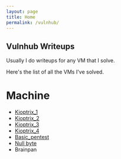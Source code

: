 ```yaml
---
layout: page
title: Home
permalink: /vulnhub/
---
```


## Vulnhub Writeups
Usually I do writeups for any VM that I solve.

Here's the list of all the VMs I've solved.

# Machine
* [Kioptrix_1](https://rajoul.github.io/my_write_up/Kioptrix_1)
* [Kioptrix_2](https://rajoul.github.io/my_write_up/Kioptrix_2)
* [Kioptrix_3](https://rajoul.github.io/my_write_up/Kioptrix_3)
* [Kioptrix_4](https://rajoul.github.io/my_write_up/Kioptrix_4)
* [Basic_pentest](https://rajoul.github.io/my_write_up/basic_pentest_1)
* [Null byte](https://rajoul.github.io/my_write_up/Null_Byte)
* Brainpan
